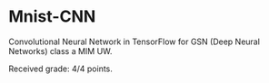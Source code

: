 # Mnist-CNN
Convolutional Neural Network in TensorFlow for GSN (Deep Neural Networks) class a MIM UW.

Received grade: 4/4 points.
